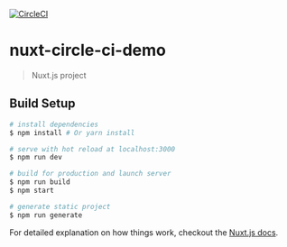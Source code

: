 [![CircleCI](https://circleci.com/gh/yagisuke/nuxt-circle-ci-demo/tree/master.svg?style=svg)](https://circleci.com/gh/yagisuke/nuxt-circle-ci-demo/tree/master)

# nuxt-circle-ci-demo

> Nuxt.js project

## Build Setup

``` bash
# install dependencies
$ npm install # Or yarn install

# serve with hot reload at localhost:3000
$ npm run dev

# build for production and launch server
$ npm run build
$ npm start

# generate static project
$ npm run generate
```

For detailed explanation on how things work, checkout the [Nuxt.js docs](https://github.com/nuxt/nuxt.js).

